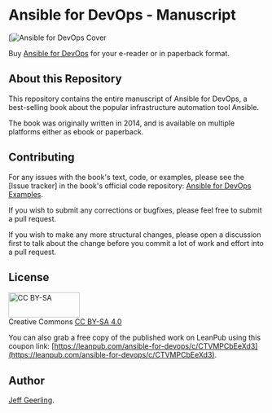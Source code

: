# Ansible for DevOps - Manuscript

[![Ansible for DevOps Cover](images/title_page.jpg)

Buy [Ansible for DevOps](https://www.ansiblefordevops.com/) for your e-reader or in paperback format.

## About this Repository

This repository contains the entire manuscript of Ansible for DevOps, a best-selling book about the popular infrastructure automation tool Ansible.

The book was originally written in 2014, and is available on multiple platforms either as ebook or paperback.

## Contributing

For any issues with the book's text, code, or examples, please see the [Issue tracker] in the book's official code repository: [Ansible for DevOps Examples](https://github.com/geerlingguy/ansible-for-devops).

If you wish to submit any corrections or bugfixes, please feel free to submit a pull request.

If you wish to make any more structural changes, please open a discussion first to talk about the change before you commit a lot of work and effort into a pull request.

## License

<img src="images/by-sa.png" width="140" height="49" alt="CC BY-SA" /><br>
Creative Commons <a href="https://creativecommons.org/licenses/by-sa/4.0/">CC BY-SA 4.0</a>

You can also grab a free copy of the published work on LeanPub using this coupon link: [https://leanpub.com/ansible-for-devops/c/CTVMPCbEeXd3](https://leanpub.com/ansible-for-devops/c/CTVMPCbEeXd3).

## Author

[Jeff Geerling](https://www.jeffgeerling.com).
